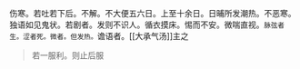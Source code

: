 伤寒。若吐若下后。不解。不大便五六日。上至十余日。日晡所发潮热。不恶寒。独语如见鬼状。若剧者。发则不识人。循衣摸床。惕而不安。微喘直视。`脉弦者生。涩者死。微者。但发热。`谵语者。[[大承气汤]]主之

>若一服利。则止后服